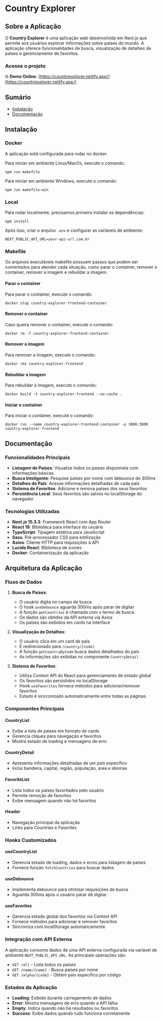 # Country Explorer
## Sobre a Aplicação

O **Country Explorer** é uma aplicação web desenvolvida em Next.js que permite aos usuários explorar informações sobre países do mundo. A aplicação oferece funcionalidades de busca, visualização de detalhes de países e gerenciamento de favoritos.

### Acesse o projeto

🌐 **Demo Online**: [https://countriexplorer.netlify.app/](https://countriexplorer.netlify.app/)

## Sumário

- [Instalação](#instalação)
- [Documentação](#documentação)

## Instalação

### Docker

A aplicação está configurada para rodar no docker.

Para iniciar em ambiente Linux/MacOs, execute o comando:

```
npm run makefile
```

Para iniciar em ambiente Windows, execute o comando:

```
npm run makefile-win
```

### Local

Para rodar localmente, precisamos primeiro instalar as dependências:

```
npm install
```

Após isso, criar o arquivo `.env` e configurar as variáveis de ambiente:

```
NEXT_PUBLIC_API_URL=your-api-url.com.br
```

### Makefile

Os arquivos executáveis makefile possuem passos que podem ser comentados para atender cada situação, como parar o container, remover o container, remover a imagem e rebuildar a imagem.

#### Parar o container

Para parar o container, execute o comando:

```
docker stop country-explorer-frontend-container
```

#### Remover o container

Caso queira remover o container, execute o comando:

```
docker rm -f country-explorer-frontend-container
```

#### Remover a imagem

Para remover a imagem, execute o comando:

```
docker rmi country-explorer-frontend
```

#### Rebuildar a imagem

Para rebuildar a imagem, execute o comando:

```
docker build -t country-explorer-frontend --no-cache .
```

#### Iniciar o container

Para iniciar o container, execute o comando:

```
docker run --name country-explorer-frontend-container -p 3000:3000 country-explorer-frontend
```

## Documentação

### Funcionalidades Principais

- **Listagem de Países**: Visualize todos os países disponíveis com informações básicas
- **Busca Inteligente**: Pesquise países por nome com debounce de 300ms
- **Detalhes do País**: Acesse informações detalhadas de cada país
- **Sistema de Favoritos**: Adicione e remova países dos seus favoritos
- **Persistência Local**: Seus favoritos são salvos no localStorage do navegador

### Tecnologias Utilizadas

- **Next.js 15.3.3**: Framework React com App Router
- **React 19**: Biblioteca para interface do usuário
- **TypeScript**: Tipagem estática para JavaScript
- **Sass**: Pré-processador CSS para estilização
- **Axios**: Cliente HTTP para requisições à API
- **Lucide React**: Biblioteca de ícones
- **Docker**: Containerização da aplicação

## Arquitetura da Aplicação

### Fluxo de Dados

1. **Busca de Países**: 
   - O usuário digita no campo de busca
   - O hook `useDebounce` aguarda 300ms após parar de digitar
   - A função `getCountries` é chamada com o termo de busca
   - Os dados são obtidos da API externa via Axios
   - Os países são exibidos em cards na interface

2. **Visualização de Detalhes**:
   - O usuário clica em um card de país
   - É redirecionado para `/country/[code]`
   - A função `getCountryByCode` busca dados detalhados do país
   - As informações são exibidas no componente `CountryDetail`

3. **Sistema de Favoritos**:
   - Utiliza Context API do React para gerenciamento de estado global
   - Os favoritos são persistidos no localStorage
   - Hook `useFavorites` fornece métodos para adicionar/remover favoritos
   - Estado é sincronizado automaticamente entre todas as páginas

### Componentes Principais

#### CountryList
- Exibe a lista de países em formato de cards
- Gerencia cliques para navegação e favoritos
- Mostra estado de loading e mensagens de erro

#### CountryDetail
- Apresenta informações detalhadas de um país específico
- Inclui bandeira, capital, região, população, área e idiomas

#### FavoriteList
- Lista todos os países favoritados pelo usuário
- Permite remoção de favoritos
- Exibe mensagem quando não há favoritos

#### Header
- Navegação principal da aplicação
- Links para Countries e Favorites

### Hooks Customizados

#### useCountryList
- Gerencia estado de loading, dados e erros para listagem de países
- Fornece função `fetchCountries` para buscar dados

#### useDebounce
- Implementa debounce para otimizar requisições de busca
- Aguarda 300ms após o usuário parar de digitar

#### useFavorites
- Gerencia estado global dos favoritos via Context API
- Fornece métodos para adicionar e remover favoritos
- Sincroniza com localStorage automaticamente

### Integração com API Externa

A aplicação consome dados de uma API externa configurada via variável de ambiente `NEXT_PUBLIC_API_URL`. As principais operações são:

- `GET /all` - Lista todos os países
- `GET /name/{name}` - Busca países por nome
- `GET /alpha/{code}` - Obtém país específico por código

### Estados da Aplicação

- **Loading**: Exibido durante carregamento de dados
- **Error**: Mostra mensagens de erro quando a API falha
- **Empty**: Indica quando não há resultados ou favoritos
- **Success**: Exibe dados quando tudo funciona corretamente

